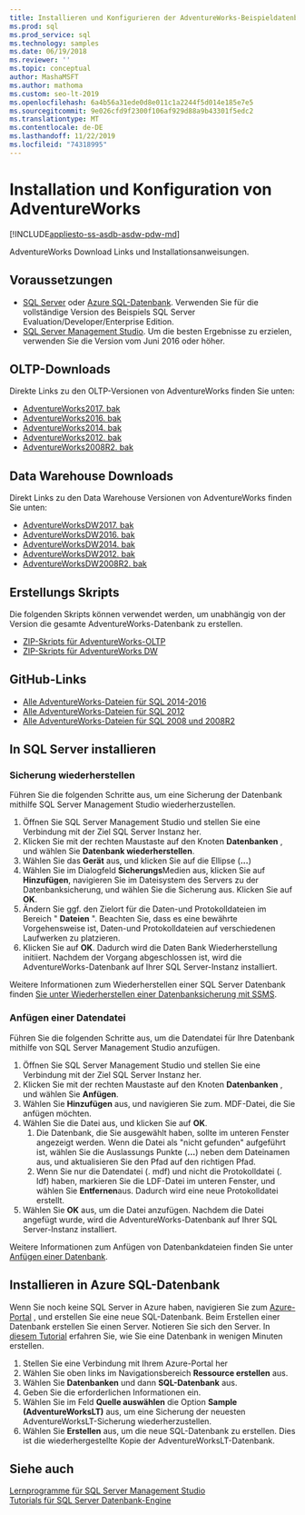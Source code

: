 ```yaml
---
title: Installieren und Konfigurieren der AdventureWorks-Beispieldatenbank
ms.prod: sql
ms.prod_service: sql
ms.technology: samples
ms.date: 06/19/2018
ms.reviewer: ''
ms.topic: conceptual
author: MashaMSFT
ms.author: mathoma
ms.custom: seo-lt-2019
ms.openlocfilehash: 6a4b56a31ede0d8e011c1a2244f5d014e185e7e5
ms.sourcegitcommit: 9e026cfd9f2300f106af929d88a9b43301f5edc2
ms.translationtype: MT
ms.contentlocale: de-DE
ms.lasthandoff: 11/22/2019
ms.locfileid: "74318995"
---
```

# <a name="adventureworks-installation-and-configuration"></a>Installation und Konfiguration von AdventureWorks
[!INCLUDE[appliesto-ss-asdb-asdw-pdw-md](../includes/appliesto-ss-asdb-asdw-pdw-md.md)]

AdventureWorks Download Links und Installationsanweisungen. 

## <a name="prerequisites"></a>Voraussetzungen

- [SQL Server](https://www.microsoft.com/evalcenter/evaluate-sql-server-2016) oder [Azure SQL-Datenbank](https://azure.microsoft.com/services/sql-database/). Verwenden Sie für die vollständige Version des Beispiels SQL Server Evaluation/Developer/Enterprise Edition.
- [SQL Server Management Studio](../ssms/download-sql-server-management-studio-ssms.md). Um die besten Ergebnisse zu erzielen, verwenden Sie die Version vom Juni 2016 oder höher.
 
## <a name="oltp-downloads"></a>OLTP-Downloads

Direkte Links zu den OLTP-Versionen von AdventureWorks finden Sie unten:

- [AdventureWorks2017. bak](https://github.com/Microsoft/sql-server-samples/releases/download/adventureworks/AdventureWorks2017.bak)
- [AdventureWorks2016. bak](https://github.com/Microsoft/sql-server-samples/releases/download/adventureworks/AdventureWorks2016.bak)
- [AdventureWorks2014. bak](https://github.com/Microsoft/sql-server-samples/releases/download/adventureworks/AdventureWorks2014.bak)
- [AdventureWorks2012. bak](https://github.com/Microsoft/sql-server-samples/releases/download/adventureworks/AdventureWorks2012.bak)
- [AdventureWorks2008R2. bak](https://github.com/Microsoft/sql-server-samples/releases/download/adventureworks2008r2/adventure-works-2008r2-oltp.bak)


## <a name="data-warehouse-downloads"></a>Data Warehouse Downloads

Direkt Links zu den Data Warehouse Versionen von AdventureWorks finden Sie unten:

- [AdventureWorksDW2017. bak](https://github.com/Microsoft/sql-server-samples/releases/download/adventureworks/AdventureWorksDW2017.bak)
- [AdventureWorksDW2016. bak](https://github.com/Microsoft/sql-server-samples/releases/download/adventureworks/AdventureWorksDW2016.bak)
- [AdventureWorksDW2014. bak](https://github.com/Microsoft/sql-server-samples/releases/download/adventureworks/AdventureWorksDW2014.bak)
- [AdventureWorksDW2012. bak](https://github.com/Microsoft/sql-server-samples/releases/download/adventureworks/AdventureWorksDW2012.bak)
- [AdventureWorksDW2008R2. bak](https://github.com/Microsoft/sql-server-samples/releases/download/adventureworks2008r2/adventure-works-2008-dw.bak)

## <a name="creation-scripts"></a>Erstellungs Skripts
Die folgenden Skripts können verwendet werden, um unabhängig von der Version die gesamte AdventureWorks-Datenbank zu erstellen. 

- [ZIP-Skripts für AdventureWorks-OLTP](https://github.com/Microsoft/sql-server-samples/releases/download/adventureworks/AdventureWorks-oltp-install-script.zip)
- [ZIP-Skripts für AdventureWorks DW](https://github.com/Microsoft/sql-server-samples/releases/download/adventureworks/AdventureWorksDW-data-warehouse-install-script.zip)

## <a name="github-links"></a>GitHub-Links

- [Alle AdventureWorks-Dateien für SQL 2014-2016](https://github.com/Microsoft/sql-server-samples/releases/tag/adventureworks)
- [Alle AdventureWorks-Dateien für SQL 2012](https://github.com/Microsoft/sql-server-samples/releases/tag/adventureworks2012)
- [Alle AdventureWorks-Dateien für SQL 2008 und 2008R2](https://github.com/Microsoft/sql-server-samples/releases/tag/adventureworks2008r2)

## <a name="install-to-sql-server"></a>In SQL Server installieren

### <a name="restore-backup"></a>Sicherung wiederherstellen
Führen Sie die folgenden Schritte aus, um eine Sicherung der Datenbank mithilfe SQL Server Management Studio wiederherzustellen. 

1. Öffnen Sie SQL Server Management Studio und stellen Sie eine Verbindung mit der Ziel SQL Server Instanz her.
2. Klicken Sie mit der rechten Maustaste auf den Knoten **Datenbanken** , und wählen Sie **Datenbank wiederherstellen**.
3. Wählen Sie das **Gerät** aus, und klicken Sie auf die Ellipse (**...**)
4. Wählen Sie im Dialogfeld **Sicherungs**Medien aus, klicken Sie auf **Hinzufügen**, navigieren Sie im Dateisystem des Servers zu der Datenbanksicherung, und wählen Sie die Sicherung aus. Klicken Sie auf **OK**.
5. Ändern Sie ggf. den Zielort für die Daten-und Protokolldateien im Bereich " **Dateien** ". Beachten Sie, dass es eine bewährte Vorgehensweise ist, Daten-und Protokolldateien auf verschiedenen Laufwerken zu platzieren.
6. Klicken Sie auf **OK**. Dadurch wird die Daten Bank Wiederherstellung initiiert. Nachdem der Vorgang abgeschlossen ist, wird die AdventureWorks-Datenbank auf Ihrer SQL Server-Instanz installiert.

Weitere Informationen zum Wiederherstellen einer SQL Server Datenbank finden [Sie unter Wiederherstellen einer Datenbanksicherung mit SSMS](../relational-databases/backup-restore/restore-a-database-backup-using-ssms.md).


### <a name="attach-a-datafile"></a>Anfügen einer Datendatei
Führen Sie die folgenden Schritte aus, um die Datendatei für Ihre Datenbank mithilfe von SQL Server Management Studio anzufügen.

1. Öffnen Sie SQL Server Management Studio und stellen Sie eine Verbindung mit der Ziel SQL Server Instanz her.
2. Klicken Sie mit der rechten Maustaste auf den Knoten **Datenbanken** , und wählen Sie **Anfügen**.
3. Wählen Sie **Hinzufügen** aus, und navigieren Sie zum. MDF-Datei, die Sie anfügen möchten. 
1. Wählen Sie die Datei aus, und klicken Sie auf **OK**. 
    1. Die Datenbank, die Sie ausgewählt haben, sollte im unteren Fenster angezeigt werden. Wenn die Datei als "nicht gefunden" aufgeführt ist, wählen Sie die Auslassungs Punkte (**...**) neben dem Dateinamen aus, und aktualisieren Sie den Pfad auf den richtigen Pfad. 
    1. Wenn Sie nur die Datendatei (. mdf) und nicht die Protokolldatei (. ldf) haben, markieren Sie die LDF-Datei im unteren Fenster, und wählen Sie **Entfernen**aus. Dadurch wird eine neue Protokolldatei erstellt. 
1. Wählen Sie **OK** aus, um die Datei anzufügen. Nachdem die Datei angefügt wurde, wird die AdventureWorks-Datenbank auf Ihrer SQL Server-Instanz installiert.  

Weitere Informationen zum Anfügen von Datenbankdateien finden Sie unter [Anfügen einer Datenbank](../relational-databases/databases/attach-a-database.md). 

## <a name="install-to-azure-sql-database"></a>Installieren in Azure SQL-Datenbank


Wenn Sie noch keine SQL Server in Azure haben, navigieren Sie zum [Azure-Portal](https://portal.azure.com/) , und erstellen Sie eine neue SQL-Datenbank. Beim Erstellen einer Datenbank erstellen Sie einen Server. Notieren Sie sich den Server. In [diesem Tutorial](https://azure.microsoft.com/documentation/articles/sql-database-get-started/) erfahren Sie, wie Sie eine Datenbank in wenigen Minuten erstellen.

1. Stellen Sie eine Verbindung mit Ihrem Azure-Portal her
1. Wählen Sie oben links im Navigationsbereich **Ressource erstellen** aus. 
1. Wählen Sie **Datenbanken** und dann **SQL-Datenbank** aus. 
1. Geben Sie die erforderlichen Informationen ein.
1. Wählen Sie im Feld **Quelle auswählen** die Option **Sample (AdventureWorksLT)** aus, um eine Sicherung der neuesten AdventureWorksLT-Sicherung wiederherzustellen.
1. Wählen Sie **Erstellen** aus, um die neue SQL-Datenbank zu erstellen. Dies ist die wiederhergestellte Kopie der AdventureWorksLT-Datenbank. 


## <a name="see-also"></a>Siehe auch
[Lernprogramme für SQL Server Management Studio](../ssms/tutorials/tutorial-sql-server-management-studio.md)   
[Tutorials für SQL Server Datenbank-Engine](../relational-databases/database-engine-tutorials.md)
